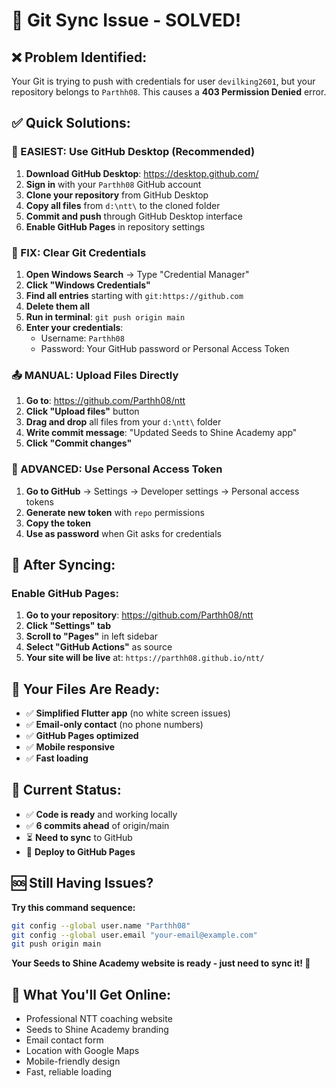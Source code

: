 # 🔧 Git Sync Issue - SOLVED!

## ❌ **Problem Identified:**
Your Git is trying to push with credentials for user `devilking2601`, but your repository belongs to `Parthh08`. This causes a **403 Permission Denied** error.

## ✅ **Quick Solutions:**

### **🎯 EASIEST: Use GitHub Desktop (Recommended)**
1. **Download GitHub Desktop**: https://desktop.github.com/
2. **Sign in** with your `Parthh08` GitHub account
3. **Clone your repository** from GitHub Desktop
4. **Copy all files** from `d:\ntt\` to the cloned folder
5. **Commit and push** through GitHub Desktop interface
6. **Enable GitHub Pages** in repository settings

### **🔑 FIX: Clear Git Credentials**
1. **Open Windows Search** → Type "Credential Manager"
2. **Click "Windows Credentials"**
3. **Find all entries** starting with `git:https://github.com`
4. **Delete them all**
5. **Run in terminal**: `git push origin main`
6. **Enter your credentials**:
   - Username: `Parthh08`
   - Password: Your GitHub password or Personal Access Token

### **📤 MANUAL: Upload Files Directly**
1. **Go to**: https://github.com/Parthh08/ntt
2. **Click "Upload files"** button
3. **Drag and drop** all files from your `d:\ntt\` folder
4. **Write commit message**: "Updated Seeds to Shine Academy app"
5. **Click "Commit changes"**

### **🔐 ADVANCED: Use Personal Access Token**
1. **Go to GitHub** → Settings → Developer settings → Personal access tokens
2. **Generate new token** with `repo` permissions
3. **Copy the token**
4. **Use as password** when Git asks for credentials

## 🚀 **After Syncing:**

### **Enable GitHub Pages:**
1. **Go to your repository**: https://github.com/Parthh08/ntt
2. **Click "Settings" tab**
3. **Scroll to "Pages"** in left sidebar
4. **Select "GitHub Actions"** as source
5. **Your site will be live** at: `https://parthh08.github.io/ntt/`

## 📁 **Your Files Are Ready:**
- ✅ **Simplified Flutter app** (no white screen issues)
- ✅ **Email-only contact** (no phone numbers)
- ✅ **GitHub Pages optimized**
- ✅ **Mobile responsive**
- ✅ **Fast loading**

## 🎯 **Current Status:**
- ✅ **Code is ready** and working locally
- ✅ **6 commits ahead** of origin/main
- ⏳ **Need to sync** to GitHub
- 🎉 **Deploy to GitHub Pages**

## 🆘 **Still Having Issues?**

**Try this command sequence:**
```bash
git config --global user.name "Parthh08"
git config --global user.email "your-email@example.com"
git push origin main
```

**Your Seeds to Shine Academy website is ready - just need to sync it! 🌟**

## 📱 **What You'll Get Online:**
- Professional NTT coaching website
- Seeds to Shine Academy branding
- Email contact form
- Location with Google Maps
- Mobile-friendly design
- Fast, reliable loading
